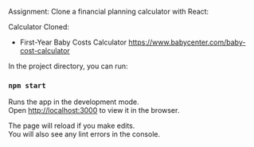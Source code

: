 Assignment: Clone a financial planning calculator with React:

Calculator Cloned:
- First-Year Baby Costs Calculator
https://www.babycenter.com/baby-cost-calculator


In the project directory, you can run:

### `npm start`

Runs the app in the development mode.<br>
Open [http://localhost:3000](http://localhost:3000) to view it in the browser.

The page will reload if you make edits.<br>
You will also see any lint errors in the console.

